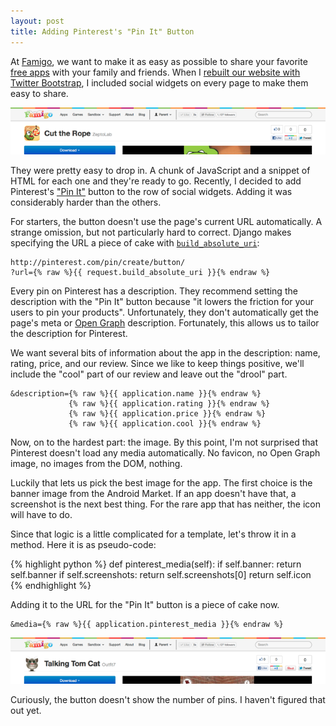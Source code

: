 ```yaml
---
layout: post
title: Adding Pinterest's "Pin It" Button
---
```


At [Famigo][1], we want to make it as easy as possible to share
your favorite [free apps][2] with your family and friends. When I
[rebuilt our website with Twitter Bootstrap][3], I included social
widgets on every page to make them easy to share.

[![Cut the Rope][4]][5]

They were pretty easy to drop in. A chunk of JavaScript and a snippet
of HTML for each one and they're ready to go. Recently, I decided
to add Pinterest's ["Pin It"][6] button to the row of social widgets.
Adding it was considerably harder than the others.

For starters, the button doesn't use the page's current URL
automatically. A strange omission, but not particularly hard to
correct. Django makes specifying the URL a piece of cake with
[`build_absolute_uri`][7]:

    http://pinterest.com/pin/create/button/
    ?url={% raw %}{{ request.build_absolute_uri }}{% endraw %}

Every pin on Pinterest has a description. They recommend setting
the description with the "Pin It" button because "it lowers the
friction for your users to pin your products". Unfortunately, they
don't automatically get the page's meta or [Open Graph][8] description.
Fortunately, this allows us to tailor the description for Pinterest.

We want several bits of information about the app in the description:
name, rating, price, and our review. Since we like to keep things
positive, we'll include the "cool" part of our review and leave out
the "drool" part.

    &description={% raw %}{{ application.name }}{% endraw %}
                 {% raw %}{{ application.rating }}{% endraw %}
                 {% raw %}{{ application.price }}{% endraw %}
                 {% raw %}{{ application.cool }}{% endraw %}

Now, on to the hardest part: the image. By this point, I'm not
surprised that Pinterest doesn't load any media automatically. No
favicon, no Open Graph image, no images from the DOM, nothing.

Luckily that lets us pick the best image for the app. The first
choice is the banner image from the Android Market. If an app doesn't
have that, a screenshot is the next best thing. For the rare app
that has neither, the icon will have to do.

Since that logic is a little complicated for a template, let's throw
it in a method. Here it is as pseudo-code:

{% highlight python %}
def pinterest_media(self):
    if self.banner:
        return self.banner
    if self.screenshots:
        return self.screenshots[0]
    return self.icon
{% endhighlight %}

Adding it to the URL for the "Pin It" button is a piece of cake
now.

    &media={% raw %}{{ application.pinterest_media }}{% endraw %}

[![Talking Tom Cat][9]][10]

Curiously, the button doesn't show the number of pins. I haven't
figured that out yet.

[1]: http://www.famigo.com/
[2]: http://www.famigo.com/free-apps/
[3]: /2012/02/08/rebuilding-famigo-with-twitter-bootstrap/
[4]: /static/images/2012-02-25-famigo-cut-the-rope.png
[5]: http://www.famigo.com/app/cut-the-rope/
[6]: http://pinterest.com/about/goodies/#button_for_websites
[7]: https://docs.djangoproject.com/en/dev/ref/request-response/#django.http.HttpRequest.build_absolute_uri
[8]: http://ogp.me/
[9]: /static/images/2012-02-25-famigo-talking-tom-cat.png
[10]: http://www.famigo.com/app/talking-tom-cat/
